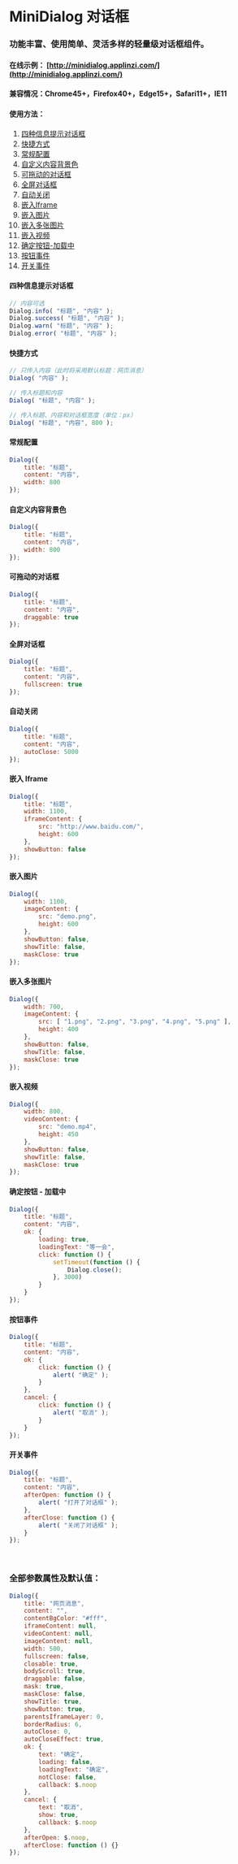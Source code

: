 # MiniDialog 对话框

### 功能丰富、使用简单、灵活多样的轻量级对话框组件。

#### 在线示例： [http://minidialog.applinzi.com/](http://minidialog.applinzi.com/)

#### 兼容情况：Chrome45+，Firefox40+，Edge15+，Safari11+，IE11

#### 使用方法：

1. [四种信息提示对话框](#四种信息提示对话框)
2. [快捷方式](#快捷方式)
3. [常规配置](#常规配置)
4. [自定义内容背景色](#自定义内容背景色)
5. [可拖动的对话框](#可拖动的对话框)
6. [全屏对话框](#全屏对话框)
7. [自动关闭](#自动关闭)
8. [嵌入Iframe](#嵌入Iframe)
9. [嵌入图片](#嵌入图片)
10. [嵌入多张图片](#嵌入多张图片)
11. [嵌入视频](#嵌入视频)
12. [确定按钮-加载中](#确定按钮-加载中)
13. [按钮事件](#按钮事件)
14. [开关事件](#开关事件)

#### 四种信息提示对话框

```js
// 内容可选
Dialog.info( "标题", "内容" );
Dialog.success( "标题", "内容" );
Dialog.warn( "标题", "内容" );
Dialog.error( "标题", "内容" );
```

#### 快捷方式
```js
// 只传入内容（此时将采用默认标题：网页消息）
Dialog( "内容" );

// 传入标题和内容
Dialog( "标题", "内容" );

// 传入标题、内容和对话框宽度（单位：px）
Dialog( "标题", "内容", 800 );
```

#### 常规配置
```js
Dialog({
    title: "标题",
    content: "内容",
    width: 800
});
```

#### 自定义内容背景色
```js
Dialog({
    title: "标题",
    content: "内容",
    width: 800
});
```

#### 可拖动的对话框
```js
Dialog({
    title: "标题",
    content: "内容",
    draggable: true
});
```

#### 全屏对话框
```js
Dialog({
    title: "标题",
    content: "内容",
    fullscreen: true
});
```

#### 自动关闭
```js
Dialog({
    title: "标题",
    content: "内容",
    autoClose: 5000
});
```

#### 嵌入 Iframe
```js
Dialog({
    title: "标题",
    width: 1100,
    iframeContent: {
        src: "http://www.baidu.com/",
        height: 600
    },
    showButton: false
});
```

#### 嵌入图片
```js
Dialog({
    width: 1100,
    imageContent: {
        src: "demo.png",
        height: 600
    },
    showButton: false,
    showTitle: false,
    maskClose: true
});
```

#### 嵌入多张图片
```js
Dialog({
    width: 700,
    imageContent: {
        src: [ "1.png", "2.png", "3.png", "4.png", "5.png" ],
        height: 400
    },
    showButton: false,
    showTitle: false,
    maskClose: true
});
```

#### 嵌入视频
```js
Dialog({
    width: 800,
    videoContent: {
        src: "demo.mp4",
        height: 450
    },
    showButton: false,
    showTitle: false,
    maskClose: true
});
```

#### 确定按钮 - 加载中
```js
Dialog({
    title: "标题",
    content: "内容",
    ok: {
        loading: true,
        loadingText: "等一会",
        click: function () {
            setTimeout(function () {
                Dialog.close();
            }, 3000)
        }
    }
});
```

#### 按钮事件
```js
Dialog({
    title: "标题",
    content: "内容",
    ok: {
        click: function () {
            alert( "确定" );
        }
    },
    cancel: {
        click: function () {
            alert( "取消" );
        }
    }
});
```

#### 开关事件
```js
Dialog({
    title: "标题",
    content: "内容",
    afterOpen: function () {
        alert( "打开了对话框" );
    },
    afterClose: function () {
        alert( "关闭了对话框" );
    }
});
```
<br>

### 全部参数属性及默认值：
```js
Dialog({
    title: "网页消息",
    content: "",
    contentBgColor: "#fff",
    iframeContent: null,
    videoContent: null,
    imageContent: null,
    width: 500,
    fullscreen: false,
    closable: true,
    bodyScroll: true,
    draggable: false,
    mask: true,
    maskClose: false,
    showTitle: true,
    showButton: true,
    parentsIframeLayer: 0,
    borderRadius: 6,
    autoClose: 0,
    autoCloseEffect: true,
    ok: {
        text: "确定",
        loading: false,
        loadingText: "确定",
        notClose: false,
        callback: $.noop
    },
    cancel: {
        text: "取消",
        show: true,
        callback: $.noop
    },
    afterOpen: $.noop,
    afterClose: function () {}
});
```